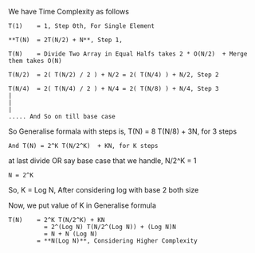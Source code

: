 We have Time Complexity as follows
```
T(1) 	= 1, Step 0th, For Single Element

**T(N) 	= 2T(N/2) + N**, Step 1, 

T(N) 	= Divide Two Array in Equal Halfs takes 2 * O(N/2)  + Merge them takes O(N)

T(N/2) 	= 2( T(N/2) / 2 ) + N/2 = 2( T(N/4) ) + N/2, Step 2

T(N/4) 	= 2( T(N/4) / 2 ) + N/4 = 2( T(N/8) ) + N/4, Step 3
|
|
|
..... And So on till base case
```

So Generalise formala with steps is, T(N) = 8 T(N/8)  + 3N,  for 3 steps

`And T(N) = 2^K T(N/2^K)  + KN, for K steps`

at last divide OR say base case that we handle, N/2^K = 1

`N = 2^K`

So, K = Log N, After considering log with base 2 both size

Now, we put value of K in Generalise formula
```
T(N)  	= 2^K T(N/2^K) + KN
	      = 2^(Log N) T(N/2^(Log N)) + (Log N)N 
	      = N + N (Log N) 
      	= **N(Log N)**, Considering Higher Complexity
```
